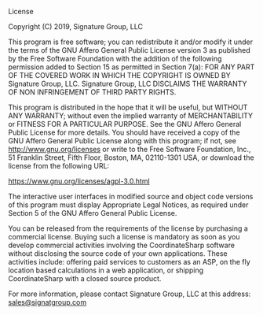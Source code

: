 License

Copyright (C) 2019, Signature Group, LLC

This program is free software; you can redistribute it and/or modify it under the terms of the GNU Affero General Public License version 3 as published by the Free Software Foundation with the addition of the following permission added to Section 15 as permitted in Section 7(a): FOR ANY PART OF THE COVERED WORK IN WHICH THE COPYRIGHT IS OWNED BY Signature Group, LLC. Signature Group, LLC DISCLAIMS THE WARRANTY OF NON INFRINGEMENT OF THIRD PARTY RIGHTS.

This program is distributed in the hope that it will be useful, but WITHOUT ANY WARRANTY; without even the implied warranty of MERCHANTABILITY or FITNESS FOR A PARTICULAR PURPOSE. See the GNU Affero General Public License for more details. You should have received a copy of the GNU Affero General Public License along with this program; if not, see http://www.gnu.org/licenses or write to the Free Software Foundation, Inc., 51 Franklin Street, Fifth Floor, Boston, MA, 02110-1301 USA, or download the license from the following URL:

https://www.gnu.org/licenses/agpl-3.0.html

The interactive user interfaces in modified source and object code versions of this program must display Appropriate Legal Notices, as required under Section 5 of the GNU Affero General Public License.

You can be released from the requirements of the license by purchasing a commercial license. Buying such a license is mandatory as soon as you develop commercial activities involving the CoordinateSharp software without disclosing the source code of your own applications. These activities include: offering paid services to customers as an ASP, on the fly location based calculations in a web application, or shipping CoordinateSharp with a closed source product.

For more information, please contact Signature Group, LLC at this address: sales@signatgroup.com
